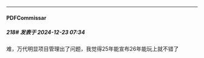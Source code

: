 ﻿
*****

####  PDFCommissar  
##### 218#       发表于 2024-12-23 07:34

难，万代明显项目管理出了问题，我觉得25年能宣布26年能玩上就不错了

